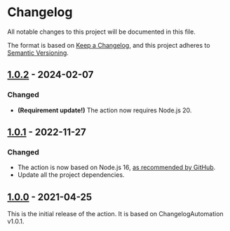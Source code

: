 Changelog
=========

All notable changes to this project will be documented in this file.

The format is based on [Keep a Changelog](https://keepachangelog.com/en/1.0.0/), and this project adheres to [Semantic Versioning](https://semver.org/spec/v2.0.0.html).

## [1.0.2] - 2024-02-07
### Changed
- **(Requirement update!)** The action now requires Node.js 20.

## [1.0.1] - 2022-11-27
### Changed
- The action is now based on Node.js 16, [as recommended by GitHub](https://github.blog/changelog/2022-09-22-github-actions-all-actions-will-begin-running-on-node16-instead-of-node12/).
- Update all the project dependencies.

## [1.0.0] - 2021-04-25
This is the initial release of the action. It is based on ChangelogAutomation v1.0.1.

[1.0.0]: https://github.com/ForNeVeR/ChangelogAutomation.action/releases/tag/v1.0.0
[1.0.1]: https://github.com/ForNeVeR/ChangelogAutomation.action/compare/v1.0.0...v1.0.1
[1.0.2]: https://github.com/ForNeVeR/ChangelogAutomation.action/compare/v1.0.1...v1.0.2
[Unreleased]: https://github.com/ForNeVeR/ChangelogAutomation.action/compare/v1.0.2...HEAD
